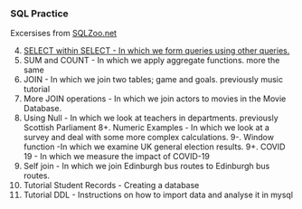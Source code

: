 ### SQL Practice

Excersises from [SQLZoo.net](https://sqlzoo.net/)

4. [SELECT within SELECT - In which we form queries using other queries.](4.sql)
5. SUM and COUNT - In which we apply aggregate functions. more the same
6. JOIN - In which we join two tables; game and goals. previously music tutorial
7. More JOIN operations - In which we join actors to movies in the Movie Database.
8. Using Null - In which we look at teachers in departments. previously Scottish Parliament
8+. Numeric Examples - In which we look at a survey and deal with some more complex calculations.
9-. Window function -In which we examine UK general election results.
9+. COVID 19 - In which we measure the impact of COVID-19
9. Self join - In which we join Edinburgh bus routes to Edinburgh bus routes.
11. Tutorial Student Records - Creating a database
12. Tutorial DDL - Instructions on how to import data and analyse it in mysql
